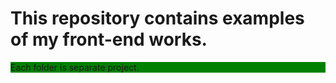 <h1>This repository contains examples of my front-end works.</h1>

<p style="background-color: green">Each folder is separate project.</p>

